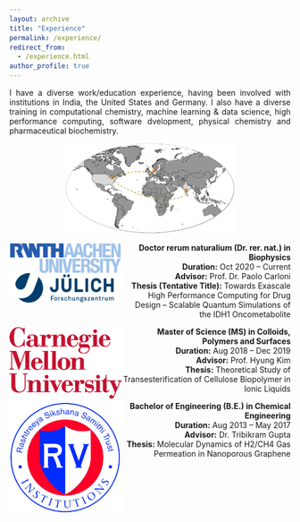 ```yaml
---
layout: archive
title: "Experience"
permalink: /experience/
redirect_from: 
  - /experience.html
author_profile: true
---
```


<div style="text-align: justify">
I have a diverse work/education experience, having been involved with institutions in India, the United States and Germany. I also have a diverse training in computational chemistry, machine learning & data science, high performance computing, software dvelopment, physical chemistry and pharmaceutical biochemistry.
</div>
  
<p align="center">
<img src="../images/Experience.jpg"  width="60%" height="40%">
</p>

<img style="float: left;" src="../images/rwth_fzj.png"  width="40%" height="20%"/>
<div style="text-align: right"> <b> Doctor rerum naturalium (Dr. rer. nat.) in Biophysics </b>
  <br>
  <b>Duration:</b> Oct 2020 – Current
  <br>
  <b>Advisor:</b> Prof. Dr. Paolo Carloni
  <br>
  <b> Thesis (Tentative Title):</b> Towards Exascale High Performance Computing for Drug Design – Scalable Quantum Simulations of the IDH1 Oncometabolite
</div>

<img style="float: left;" src="../images/cmu.png"  width="40%" height="20%"/>  <div style="text-align: right"> <b> Master of Science (MS) in Colloids, Polymers and Surfaces </b>
  <br>
  <b>Duration:</b> Aug 2018 – Dec 2019
  <br>
  <b>Advisor:</b> Prof. Hyung Kim
  <br>
  <b> Thesis:</b> Theoretical Study of Transesterification of Cellulose Biopolymer in Ionic Liquids
</div>

<img style="float: left;" src="../images/rv.png"  width="40%" height="20%"/> <div style="text-align: right"> <b> Bachelor of Engineering (B.E.) in Chemical Engineering </b>
    <br>
  <b>Duration:</b> Aug 2013 – May 2017
  <br>
  <b>Advisor:</b> Dr. Tribikram Gupta
  <br>
  <b> Thesis:</b> Molecular Dynamics of H2/CH4 Gas Permeation in Nanoporous Graphene
</div>
